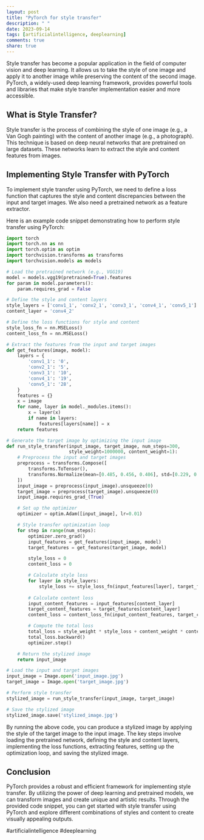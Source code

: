 ```yaml
---
layout: post
title: "PyTorch for style transfer"
description: " "
date: 2023-09-14
tags: [artificialintelligence, deeplearning]
comments: true
share: true
---
```


Style transfer has become a popular application in the field of computer vision and deep learning. It allows us to take the style of one image and apply it to another image while preserving the content of the second image. PyTorch, a widely-used deep learning framework, provides powerful tools and libraries that make style transfer implementation easier and more accessible.

## What is Style Transfer?

Style transfer is the process of combining the style of one image (e.g., a Van Gogh painting) with the content of another image (e.g., a photograph). This technique is based on deep neural networks that are pretrained on large datasets. These networks learn to extract the style and content features from images.

## Implementing Style Transfer with PyTorch

To implement style transfer using PyTorch, we need to define a loss function that captures the style and content discrepancies between the input and target images. We also need a pretrained network as a feature extractor.

Here is an example code snippet demonstrating how to perform style transfer using PyTorch:

```python
import torch
import torch.nn as nn
import torch.optim as optim
import torchvision.transforms as transforms
import torchvision.models as models

# Load the pretrained network (e.g., VGG19)
model = models.vgg19(pretrained=True).features
for param in model.parameters():
    param.requires_grad = False

# Define the style and content layers
style_layers = ['conv1_1', 'conv2_1', 'conv3_1', 'conv4_1', 'conv5_1']
content_layer = 'conv4_2'

# Define the loss functions for style and content
style_loss_fn = nn.MSELoss()
content_loss_fn = nn.MSELoss()

# Extract the features from the input and target images
def get_features(image, model):
    layers = {
        'conv1_1': '0',
        'conv2_1': '5',
        'conv3_1': '10',
        'conv4_1': '19',
        'conv5_1': '28',
    }
    features = {}
    x = image
    for name, layer in model._modules.items():
        x = layer(x)
        if name in layers:
            features[layers[name]] = x
    return features

# Generate the target image by optimizing the input image
def run_style_transfer(input_image, target_image, num_steps=300,
                       style_weight=1000000, content_weight=1):
    # Preprocess the input and target images
    preprocess = transforms.Compose([
        transforms.ToTensor(),
        transforms.Normalize(mean=[0.485, 0.456, 0.406], std=[0.229, 0.224, 0.225]),
    ])
    input_image = preprocess(input_image).unsqueeze(0)
    target_image = preprocess(target_image).unsqueeze(0)
    input_image.requires_grad_(True)

    # Set up the optimizer
    optimizer = optim.Adam([input_image], lr=0.01)

    # Style transfer optimization loop
    for step in range(num_steps):
        optimizer.zero_grad()
        input_features = get_features(input_image, model)
        target_features = get_features(target_image, model)

        style_loss = 0
        content_loss = 0

        # Calculate style loss
        for layer in style_layers:
            style_loss += style_loss_fn(input_features[layer], target_features[layer])
        
        # Calculate content loss
        input_content_features = input_features[content_layer]
        target_content_features = target_features[content_layer]
        content_loss = content_loss_fn(input_content_features, target_content_features)

        # Compute the total loss
        total_loss = style_weight * style_loss + content_weight * content_loss 
        total_loss.backward()
        optimizer.step()

    # Return the stylized image
    return input_image

# Load the input and target images
input_image = Image.open('input_image.jpg')
target_image = Image.open('target_image.jpg')

# Perform style transfer
stylized_image = run_style_transfer(input_image, target_image)

# Save the stylized image
stylized_image.save('stylized_image.jpg')
```

By running the above code, you can produce a stylized image by applying the style of the target image to the input image. The key steps involve loading the pretrained network, defining the style and content layers, implementing the loss functions, extracting features, setting up the optimization loop, and saving the stylized image.

## Conclusion

PyTorch provides a robust and efficient framework for implementing style transfer. By utilizing the power of deep learning and pretrained models, we can transform images and create unique and artistic results. Through the provided code snippet, you can get started with style transfer using PyTorch and explore different combinations of styles and content to create visually appealing outputs.

#artificialintelligence #deeplearning